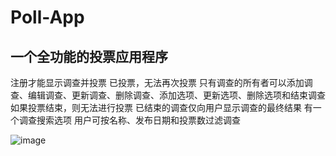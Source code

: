# Poll-App

## 一个全功能的投票应用程序
注册才能显示调查并投票
已投票，无法再次投票
只有调查的所有者​​可以添加调查、编辑调查、更新调查、删除调查、添加选项、更新选项、删除选项和结束调查
如果投票结束，则无法进行投票
已结束的调查仅向用户显示调查的最终结果
有一个调查搜索选项
用户可按名称、发布日期和投票数过滤调查


![image](https://github.com/shiyu-17/Poll_app/assets/107932798/6fcf33c8-b175-447e-98bc-d230388244f5)

